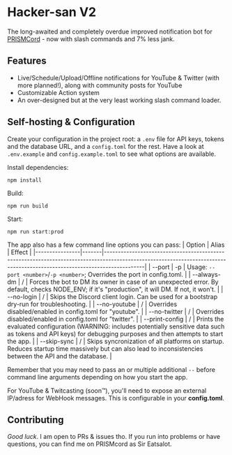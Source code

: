# Hacker-san V2
The long-awaited and completely overdue improved notification bot for [PRISMCord](https://discord.gg/prismworld) - now with slash commands and 7% less jank.

## Features
- Live/Schedule/Upload/Offline notifications for YouTube & Twitter (with more planned!), along with community posts for YouTube
- Customizable Action system 
- An over-designed but at the very least working slash command loader.

## Self-hosting & Configuration
Create your configuration in the project root: a `.env` file for API keys, tokens and the database URL, and a `config.toml` for the rest. 
Have a look at `.env.example` and `config.example.toml` to see what options are available.

Install dependencies:
```
npm install
```

Build:
```
npm run build
```

Start: 
```
npm run start:prod
```

The app also has a few command line options you can pass: 
| Option         | Alias | Effect                                                                                                                                                                   |
|----------------|-------|--------------------------------------------------------------------------------------------------------------------------------------------------------------------------|
| --port         | -p    | Usage: `--port <number>`/`-p <number>`; Overrides the port in config.toml.                                                                                                             |
| --always-dm    | /     | Forces the bot to DM its owner in case of an unexpected error. By default, checks NODE_ENV; if it's "production", it will DM. If not, it won't.                          |
| --no-login     | /     | Skips the Discord client login. Can be used for a bootstrap dry-run for troubleshooting.                                                                                 |
| --no-youtube   | /     | Overrides disabled/enabled in config.toml for "youtube".                                                                                                                 |
| --no-twitter   | /     | Overrides disabled/enabled in config.toml for "twitter".                                                                                                                 |
| --print-config | /     | Prints the evaluated configuration (WARNING: includes potentially sensitive data such as tokens and API keys) for debugging purposes and then attempts to start the app. |
| --skip-sync    | /     | Skips syncronization of all platforms on startup. Reduces startup time massively but can also lead to inconsistencies between the API and the database.                  |

Remember that you may need to pass an or multiple additional `--` before command line arguments depending on how you start the app.

For YouTube & Twitcasting (soon:tm:), you'll need to expose an external IP/adress for WebHook messages. This is configurable in your **config.toml**.

## Contributing
*Good luck*. I am open to PRs & issues tho. If you run into problems or have questions, you can find me on PRISMcord as Sir Eatsalot.
